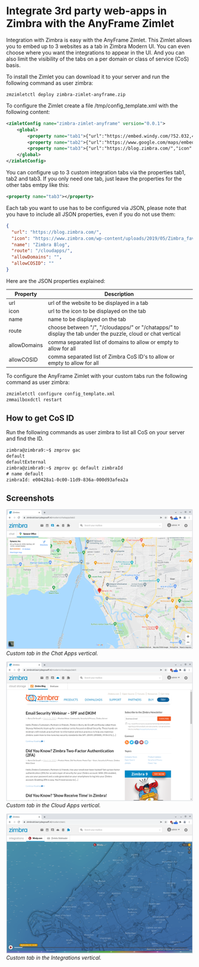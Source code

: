 # Integrate 3rd party web-apps in Zimbra with the AnyFrame Zimlet

Integration with Zimbra is easy with the AnyFrame Zimlet. This Zimlet allows you to embed up to 3 websites as a tab in Zimbra Modern UI. You can even choose where you want the integrations to appear in the UI. And you can also limit the visibility of the tabs on a per domain or class of service (CoS) basis.

To install the Zimlet you can download it to your server and run the following command as user zimbra:

```
zmzimletctl deploy zimbra-zimlet-anyframe.zip 
```

To configure the Zimlet create a file /tmp/config_template.xml with the following content:

```xml
<zimletConfig name="zimbra-zimlet-anyframe" version="0.0.1">
    <global>
        <property name="tab1">{"url":"https://embed.windy.com/?52.032,4.310,11","icon":"https://www.windy.com/favicon.ico","name":"Windy.com","route":"/","allowDomains":"", "allowCOSID":""}</property>
        <property name="tab2">{"url":"https://www.google.com/maps/embed?pb=!1m18!1m12!1m3!1d46800.96020851833!2d-78.87109739351685!3d42.85046597320593!2m3!1f0!2f0!3f0!3m2!1i1024!2i768!4f13.1!3m3!1m2!1s0x89d31234c99a4875%3A0x57bea679387ecece!2sSynacor%2C%20Inc.!5e0!3m2!1sen!2snl!4v1648024277172!5m2!1sen!2snl","icon":"https://www.google.com/images/branding/product/ico/maps15_bnuw3a_32dp.ico","name":"Synacor Office","route":"/chatapps/","allowDomains":"", "allowCOSID":""}</property>
        <property name="tab3">{"url":"https://blog.zimbra.com/","icon":"https://www.zimbra.com/wp-content/uploads/2019/05/Zimbra_favicon_144x144.png","name":"Zimbra Blog","route":"/cloudapps/","allowDomains":"", "allowCOSID":""}</property>
    </global>
</zimletConfig>
```

You can configure up to 3 custom integration tabs via the properties tab1, tab2 and tab3. If you only need one tab, just leave the properties for the other tabs emtpy like this:

```xml
<property name="tab3"></property>
```

Each tab you want to use has to be configured via JSON, please note that you have to include all JSON properties, even if you do not use them:

```json
{
  "url": "https://blog.zimbra.com/",
  "icon": "https://www.zimbra.com/wp-content/uploads/2019/05/Zimbra_favicon_144x144.png",
  "name": "Zimbra Blog",
  "route": "/cloudapps/",
  "allowDomains": "",
  "allowCOSID": ""
}
```

Here are the JSON properties explained:

| Property | Description |
|---|---|
| url | url of the website to be displayed in a tab |
| icon | url to the icon to be displayed on the tab |
| name | name to be displayed on the tab  |
| route | choose between "/", "/cloudapps/" or "/chatapps/" to display the tab under the puzzle, cloud or chat vertical  |
| allowDomains |  comma separated list of domains to allow or empty to allow for all  |
| allowCOSID | comma separated list of Zimbra CoS ID's to allow or empty to allow for all |

To configure the AnyFrame Zimlet with your custom tabs run the following command as user zimbra:

```
zmzimletctl configure config_template.xml 
zmmailboxdctl restart
```

## How to get CoS ID

Run the following commands as user zimbra to list all CoS on your server and find the ID.

```
zimbra@zimbra9:~$ zmprov gac
default
defaultExternal
zimbra@zimbra9:~$ zmprov gc default zimbraId
# name default
zimbraId: e00428a1-0c00-11d9-836a-000d93afea2a
```

## Screenshots

![](screenshots/chatapps.png)
*Custom tab in the Chat Apps vertical.*

![](screenshots/cloudapps.png)
*Custom tab in the Cloud Apps vertical.*

![](screenshots/integrations.png)
*Custom tab in the Integrations vertical.*
